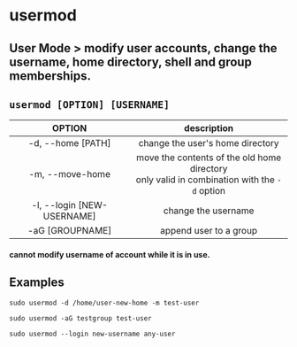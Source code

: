 # usermod

**User Mode** > modify user accounts, change the username, home directory, shell and group memberships.
---

` usermod [OPTION] [USERNAME] `
---

| **OPTION** | description |
|:---:|:---:|
| -d, --home [PATH] | change the user's home directory |
| -m, --move-home | move the contents of the old home directory <br> only valid in combination with the `-d` option |
| -l, --login [NEW-USERNAME] | change the username |
| -aG [GROUPNAME] | append user to a group |

#### cannot modify username of account while it is in use.

## Examples
` sudo usermod -d /home/user-new-home -m test-user `

` sudo usermod -aG testgroup test-user `

` sudo usermod --login new-username any-user `
